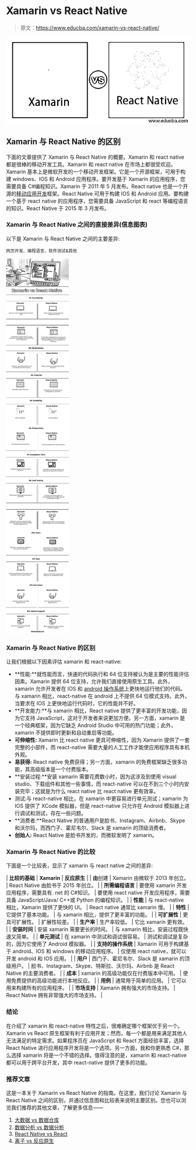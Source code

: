 # Xamarin vs React Native

> 原文：<https://www.educba.com/xamarin-vs-react-native/>

![Xamarin vs React Native](img/3b7e97882a94a24b739555e585689464.png)



## Xamarin 与 React Native 的区别

下面的文章提供了 Xamarin 与 React Native 的概要。Xamarin 和 react native 都是很棒的移动开发工具。Xamarin 和 react native 在市场上都很受欢迎。Xamarin 基本上是微软开发的一个移动开发框架。它是一个开源框架，可用于构建 windows、IOS 和 Android 应用程序。要开发基于 Xamarin 的应用程序，您需要具备 C#编程知识。Xamarin 于 2011 年 5 月发布。React native 也是一个开源的[移动应用开发](https://www.educba.com/mobile-app-design-software/)框架。React Native 可用于构建 IOS 和 Android 应用。要构建一个基于 react native 的应用程序，您需要具备 JavaScript 和 react 等编程语言的知识。React Native 于 2015 年 3 月发布。

### Xamarin 与 React Native 之间的直接差异(信息图表)

以下是 Xamarin 与 React Native 之间的主要差异:

<small>网页开发、编程语言、软件测试&其他</small>

![Xamarin-vs-React-Native-info](img/054228ea29c93ea9cd9ca3b0a63da2f4.png)



### Xamarin 与 React Native 的区别

让我们根据以下因素评估 xamarin 和 react-native:

*   **性能:**就性能而言，快速的代码执行和 64 位支持被认为是主要的性能评估因素。Xamarin 提供 64 位支持，允许我们直接使用原生工具。此外，xamarin 允许开发者在 IOS 和 [android 操作系统](https://www.educba.com/android-operating-system/)上更快地运行他们的代码。与 xamarin 相比，react-native 在 android 上不提供 64 位模式支持。此外，当要求在 IOS 上更快地运行代码时，它的性能并不好。
*   **开发能力:**与 xamarin 相比，React native 提供了更丰富的开发功能，因为它支持 JavaScript，这对于开发者来说更加方便。另一方面，xamarin 是一个经典框架，因为它缺乏 Android Studio 中可用的热门功能；此外，xamarin 不提供即时更新和自动重启等功能。
*   **可伸缩性:** Xamarin 比 react native 更具可伸缩性，因为 Xamarin 提供了一套完整的小部件，而 react-native 需要大量的人工工作才能使应用程序具有本机外观。
*   **易获得:** React native 免费获得；另一方面，xamarin 的免费框架缺乏很多功能，其高级版本是一个付费版本。
*   **安装过程:**安装 xamarin 需要花费数小时，因为这涉及到使用 visual studio、下载组件和其他一些事情，而 react-native 可以在不到三个小时内安装完毕；这就是为什么 react native 比 react native 更有效率。
*   测试:与 react-native 相比，在 xamarin 中更容易进行单元测试；xamarin 为 IOS 提供了 XCode 模拟器，但是 react-native 只允许在 Android 模拟器上进行调试和测试，存在一些问题。
*   **消费者:**React Native 的普通用户是脸书、Instagram、Airbnb、Skype 和沃尔玛，而西门子、霍尼韦尔、Slack 是 xamarin 的顶级消费者。
*   **创始人:** React Native 是脸书开发的，而微软发明了 xamarin。

### Xamarin 与 React Native 的比较

下面是一个比较表，显示了 xamarin 与 react native 之间的差异:

| **比较的基础** | **Xamarin** | **反应原生** |
| **由**创建 | Xamarin 由微软于 2013 年创立。 | React Native 由脸书于 2015 年创立。 |
| **所需编程语言** | 要使用 xamarin 开发应用程序，需要具有. net 的 C#知识。 | 要使用 react native 开发应用程序，需要具备 JavaScript/Java/ C++或 Python 的编程知识。 |
| **性能** | 与 react-native 相比，Xamarin 提供了更快的 UI。 | React native 通常比 xamarin 慢。 |
| **特性** | 它提供了基本功能。 | 与 xamarin 相比，提供了更丰富的功能。 |
| **可扩展性** | 更具可扩展性。 | 扩展性较差。 |
| **生产率** | 生产率较低。 | 它比 xamarin 更有效。 |
| **安装时间** | 安装 xamarin 需要更长的时间。 | 与 xamarin 相比，安装过程既快速又简单。 |
| **单元测试** | 在 xamarin 中测试和调试很容易。 | 测试和调试是复杂的，因为它使用了 Android 模拟器。 |
| **支持的操作系统** | Xamarin 可用于构建基于 android、IOS 和 windows 的移动应用程序。 | 仅使用 react native，就可以开发 android 和 IOS 应用。 |
| **用户** | 西门子、霍尼韦尔、Slack 是 xamarin 的顶级用户。 | 脸书、Instagram、Skype、特斯拉、沃尔玛、Airbnb 是 React Native 的主要消费者。 |
| **成本** | xamarin 的高级功能仅在付费版本中可用。 | 使用免费提供的高级功能进行本地反应。 |
| **用例** | 通常用于简单的应用。 | 它可以用来构建所有的应用程序。 |
| **市场支持** | Xamarin 拥有强大的市场支持。 | React Native 拥有非常强大的市场支持。 |

### 结论

在介绍了 xamarin 和 react-native 特性之后，很难确定哪个框架优于另一个。Xamarin vs React 原生框架有利于应用开发；然而，每一个都是用来满足其他人无法满足的特定需求。如果程序员在 JavaScript 和 React 方面经验丰富，选择 React Native 进行应用程序开发将是一个选项。另一方面，我和你更熟悉 C#，那么选择 xamarin 将是一个不错的选择。值得注意的是，xamarin 和 react-native 都可以用于跨平台开发，其中 react-native 提供了更多的功能。

### 推荐文章

这是一本关于 Xamarin vs React Native 的指南。在这里，我们讨论 Xamarin 与 React Native 之间的区别，并通过信息图和比较表来说明主要区别。您也可以浏览我们推荐的其他文章，了解更多信息——

1.  [大数据 vs 数据仓库](https://www.educba.com/big-data-vs-data-warehouse/)
2.  [数据分析 vs 数据分析](https://www.educba.com/data-analytics-vs-data-analysis/)
3.  [React Native vs React](https://www.educba.com/react-native-vs-react/)
4.  [离子 vs 反应原生](https://www.educba.com/ionic-vs-react-native/)






